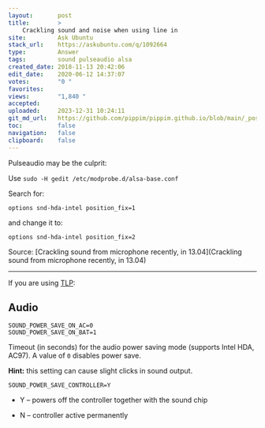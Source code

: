 ```yaml
---
layout:       post
title:        >
    Crackling sound and noise when using line in
site:         Ask Ubuntu
stack_url:    https://askubuntu.com/q/1092664
type:         Answer
tags:         sound pulseaudio alsa
created_date: 2018-11-13 20:42:06
edit_date:    2020-06-12 14:37:07
votes:        "0 "
favorites:    
views:        "1,840 "
accepted:     
uploaded:     2023-12-31 10:24:11
git_md_url:   https://github.com/pippim/pippim.github.io/blob/main/_posts/2018/2018-11-13-Crackling-sound-and-noise-when-using-line-in.md
toc:          false
navigation:   false
clipboard:    false
---
```


Pulseaudio may be the culprit:

Use `sudo -H gedit /etc/modprobe.d/alsa-base.conf`

Search for:

``` 
options snd-hda-intel position_fix=1
```

and change it to:

``` 
options snd-hda-intel position_fix=2
```

Source: [Crackling sound from microphone recently, in 13.04](Crackling sound from microphone recently, in 13.04)

----------


If you are using [TLP][1]:

## Audio

``` 
SOUND_POWER_SAVE_ON_AC=0
SOUND_POWER_SAVE_ON_BAT=1
```

Timeout (in seconds) for the audio power saving mode (supports Intel HDA, AC97). A value of `0` disables power save.

**Hint:** this setting can cause slight clicks in sound output.

``` 
SOUND_POWER_SAVE_CONTROLLER=Y
```

- Y – powers off the controller together with the sound chip
- N – controller active permanently


  [1]: https://linrunner.de/en/tlp/docs/tlp-configuration.html#audio
